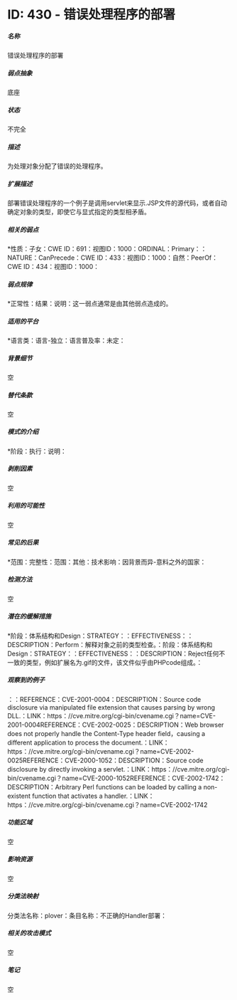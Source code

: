 # ID: 430 - 错误处理程序的部署
<h5>名称</h5>错误处理程序的部署
<h5>弱点抽象</h5>底座
<h5>状态</h5>不完全
<h5>描述</h5>为处理对象分配了错误的处理程序。
<h5>扩展描述</h5>部署错误处理程序的一个例子是调用servlet来显示.JSP文件的源代码，或者自动确定对象的类型，即使它与显式指定的类型相矛盾。
<h5>相关的弱点</h5>*性质：子女：CWE ID：691：视图ID：1000：ORDINAL：Primary：：NATURE：CanPrecede：CWE ID：433：视图ID：1000：自然：PeerOf：CWE ID：434：视图ID：1000：
<h5>弱点规律</h5>*正常性：结果：说明：这一弱点通常是由其他弱点造成的。
<h5>适用的平台</h5>*语言类：语言-独立：语言普及率：未定：
<h5>背景细节</h5>空
<h5>替代条款</h5>空
<h5>模式的介绍</h5>*阶段：执行：说明：
<h5>剥削因素</h5>空
<h5>利用的可能性</h5>空
<h5>常见的后果</h5>*范围：完整性：范围：其他：技术影响：因背景而异-意料之外的国家：
<h5>检测方法</h5>空
<h5>潜在的缓解措施</h5>*阶段：体系结构和Design：STRATEGY：：EFFECTIVENESS：：DESCRIPTION：Perform：解释对象之前的类型检查。：阶段：体系结构和Design：STRATEGY：：EFFECTIVENESS：：DESCRIPTION：Reject任何不一致的类型，例如扩展名为.gif的文件，该文件似乎由PHPcode组成。：
<h5>观察到的例子</h5>：：REFERENCE：CVE-2001-0004：DESCRIPTION：Source code disclosure via manipulated file extension that causes parsing by wrong DLL.：LINK：https：//cve.mitre.org/cgi-bin/cvename.cgi？name=CVE-2001-0004REFERENCE：CVE-2002-0025：DESCRIPTION：Web browser does not properly handle the Content-Type header field，causing a different application to process the document.：LINK：https：//cve.mitre.org/cgi-bin/cvename.cgi？name=CVE-2002-0025REFERENCE：CVE-2000-1052：DESCRIPTION：Source code disclosure by directly invoking a servlet.：LINK：https：//cve.mitre.org/cgi-bin/cvename.cgi？name=CVE-2000-1052REFERENCE：CVE-2002-1742：DESCRIPTION：Arbitrary Perl functions can be loaded by calling a non-existent function that activates a handler.：LINK：https：//cve.mitre.org/cgi-bin/cvename.cgi？name=CVE-2002-1742
<h5>功能区域</h5>空
<h5>影响资源</h5>空
<h5>分类法映射</h5>分类法名称：plover：条目名称：不正确的Handler部署：
<h5>相关的攻击模式</h5>空
<h5>笔记</h5>空

